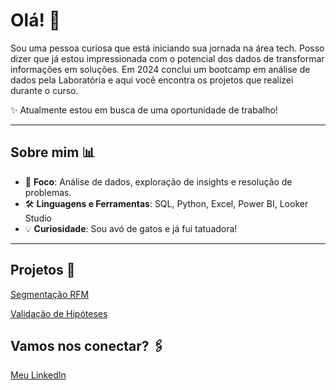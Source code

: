 # Olá! 👋

Sou uma pessoa curiosa que está iniciando sua jornada na área tech. Posso dizer que já estou impressionada com o potencial dos dados de transformar informações em soluções.
Em 2024 conclui um bootcamp em análise de dados pela Laboratória e aqui você encontra os projetos que realizei durante o curso. 

 ✨ Atualmente estou em busca de uma oportunidade de trabalho!
 

---

## Sobre mim 📊  
- 🎯 **Foco**: Análise de dados, exploração de insights e resolução de problemas.  
- 🛠️ **Linguagens e Ferramentas**: SQL, Python, Excel, Power BI, Looker Studio
- 💡 **Curiosidade**: Sou avó de gatos e já fui tatuadora!

---

## Projetos 📂
[Segmentação RFM](https://github.com/LarissaSPereira/Projeto_1_Segmentacao)

[Validação de Hipóteses](https://github.com/LarissaSPereira/Projeto-2-Hipoteses)


## Vamos nos conectar? 🖇
[Meu LinkedIn](https://www.linkedin.com/in/larissapereiras/)
